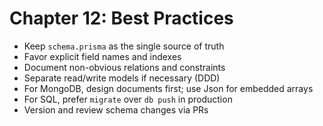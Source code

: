 # Chapter 12: Best Practices

- Keep `schema.prisma` as the single source of truth
- Favor explicit field names and indexes
- Document non-obvious relations and constraints
- Separate read/write models if necessary (DDD)
- For MongoDB, design documents first; use Json for embedded arrays
- For SQL, prefer `migrate` over `db push` in production
- Version and review schema changes via PRs
